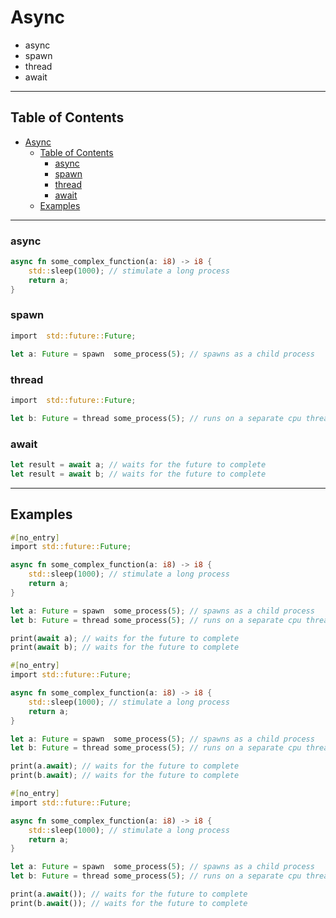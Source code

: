 # Async
- async
- spawn
- thread
- await

---

## Table of Contents
- [Async](#async)
  - [Table of Contents](#table-of-contents)
    - [async](#async-1)
    - [spawn](#spawn)
    - [thread](#thread)
    - [await](#await)
  - [Examples](#examples)

---

### async
```rs
async fn some_complex_function(a: i8) -> i8 {
    std::sleep(1000); // stimulate a long process
    return a;
}
```

### spawn
```rs
import  std::future::Future;

let a: Future = spawn  some_process(5); // spawns as a child process
```

### thread
```rs
import  std::future::Future;

let b: Future = thread some_process(5); // runs on a separate cpu thread
```

### await
```rs
let result = await a; // waits for the future to complete
let result = await b; // waits for the future to complete
```

---

## Examples
```rs
#[no_entry]
import std::future::Future;

async fn some_complex_function(a: i8) -> i8 {
    std::sleep(1000); // stimulate a long process
    return a;
}

let a: Future = spawn  some_process(5); // spawns as a child process
let b: Future = thread some_process(5); // runs on a separate cpu thread

print(await a); // waits for the future to complete
print(await b); // waits for the future to complete
```

```rs
#[no_entry]
import std::future::Future;

async fn some_complex_function(a: i8) -> i8 {
    std::sleep(1000); // stimulate a long process
    return a;
}

let a: Future = spawn  some_process(5); // spawns as a child process
let b: Future = thread some_process(5); // runs on a separate cpu thread

print(a.await); // waits for the future to complete
print(b.await); // waits for the future to complete
```

```rs
#[no_entry]
import std::future::Future;

async fn some_complex_function(a: i8) -> i8 {
    std::sleep(1000); // stimulate a long process
    return a;
}

let a: Future = spawn  some_process(5); // spawns as a child process
let b: Future = thread some_process(5); // runs on a separate cpu thread

print(a.await()); // waits for the future to complete
print(b.await()); // waits for the future to complete
```